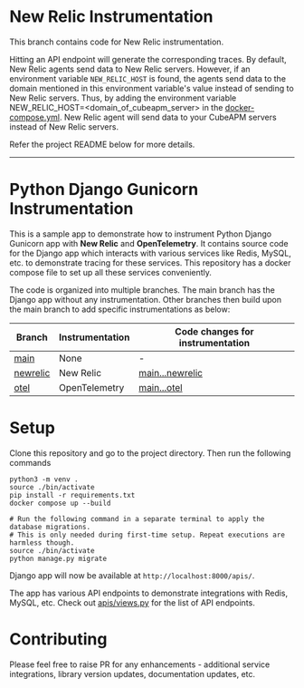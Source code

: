 # New Relic Instrumentation

This branch contains code for New Relic instrumentation.

Hitting an API endpoint will generate the corresponding traces. By default, New Relic agents send data to New Relic servers. However, if an environment variable `NEW_RELIC_HOST` is found, the agents send data to the domain mentioned in this environment variable's value instead of sending to New Relic servers. Thus, by adding the environment variable NEW_RELIC_HOST=<domain_of_cubeapm_server> in the [docker-compose.yml](docker-compose.yml). New Relic agent will send data to your CubeAPM servers instead of New Relic servers.

Refer the project README below for more details.

---

# Python Django Gunicorn Instrumentation

This is a sample app to demonstrate how to instrument Python Django Gunicorn app with **New Relic** and **OpenTelemetry**. It contains source code for the Django app which interacts with various services like Redis, MySQL, etc. to demonstrate tracing for these services. This repository has a docker compose file to set up all these services conveniently.

The code is organized into multiple branches. The main branch has the Django app without any instrumentation. Other branches then build upon the main branch to add specific instrumentations as below:

| Branch                                                                                         | Instrumentation | Code changes for instrumentation                                                                                |
| ---------------------------------------------------------------------------------------------- | --------------- | --------------------------------------------------------------------------------------------------------------- |
| [main](https://github.com/cubeapm/sample_app_python_django_gunicorn_testing/tree/main)         | None            | -                                                                                                               |
| [newrelic](https://github.com/cubeapm/sample_app_python_django_gunicorn_testing/tree/newrelic) | New Relic       | [main...newrelic](https://github.com/cubeapm/sample_app_python_django_gunicorn_testing/compare/main...newrelic) |
| [otel](https://github.com/cubeapm/sample_app_python_django_gunicorn_testing/tree/otel)         | OpenTelemetry   | [main...otel](https://github.com/cubeapm/sample_app_python_django_gunicorn_testing/compare/main...otel)         |

# Setup

Clone this repository and go to the project directory. Then run the following commands

```
python3 -m venv .
source ./bin/activate
pip install -r requirements.txt
docker compose up --build

# Run the following command in a separate terminal to apply the database migrations.
# This is only needed during first-time setup. Repeat executions are harmless though.
source ./bin/activate
python manage.py migrate
```

Django app will now be available at `http://localhost:8000/apis/`.

The app has various API endpoints to demonstrate integrations with Redis, MySQL, etc. Check out [apis/views.py](apis/views.py) for the list of API endpoints.

# Contributing

Please feel free to raise PR for any enhancements - additional service integrations, library version updates, documentation updates, etc.
